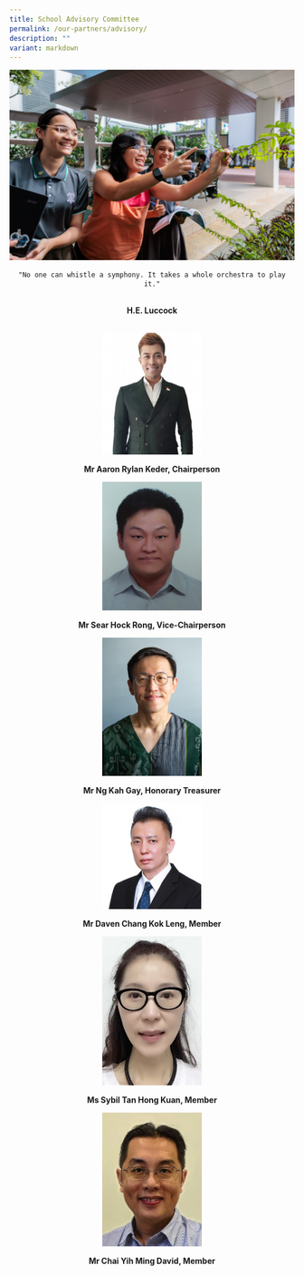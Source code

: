 ```yaml
---
title: School Advisory Committee
permalink: /our-partners/advisory/
description: ""
variant: markdown
---
```

<center>

<img src="/images/psg%202023.jpg">

	"No one can whistle a symphony. It takes a whole orchestra to play it."

<br><b>H.E. Luccock</b>
	

<br><img style="width:35%" src="/images/aaron.jpg">

<b>Mr Aaron Rylan Keder, Chairperson</b>
	

<img style="width:35%" src="/images/Sear%20Hock%20Rong.jpg">

<b>Mr Sear Hock Rong, Vice-Chairperson</b>
	

<img style="width:35%" src="/images/Kah_Gay_2023.png">

<b>Mr Ng Kah Gay, Honorary Treasurer</b>
	

<img style="width:35%" src="/images/Daven.jpg">

<b>Mr Daven Chang Kok Leng, Member</b>
	

<img style="width:35%" src="/images/Sybil%20Tan.jpg">

<b>Ms Sybil Tan Hong Kuan, Member</b>
	

<img style="width:35%" src="/images/david.jpg">

<b>Mr Chai Yih Ming David, Member</b>
</center>